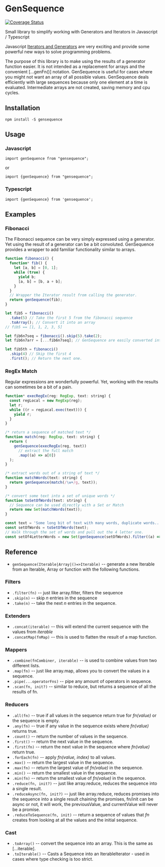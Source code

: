 # GenSequence

[![Coverage Status](https://coveralls.io/repos/github/streetsidesoftware/GenSequence/badge.svg?branch=main)](https://coveralls.io/github/streetsidesoftware/GenSequence?branch=main)

Small library to simplify working with Generators and Iterators in Javascript / Typescript

Javascript [Iterators and Generators](https://developer.mozilla.org/en/docs/Web/JavaScript/Guide/Iterators_and_Generators)
are very exciting and provide some powerful new ways to solve programming problems.

The purpose of this library is to make using the results of a generator function easier.
It is not intended as a replacement for arrays and the convenient [...genFn()] notation.
GenSequence is useful for cases where you might not want an array of all possible values.
GenSequence deals efficiently with large sequences because only one element at a time is evaluated.
Intermediate arrays are not created, saving memory and cpu cycles.

## Installation

```
npm install -S gensequence
```

## Usage

### Javascript

```
import genSequence from "gensequence";
```

or

```
import {genSequence} from "gensequence";
```

### Typescript

```
import {genSequence} from 'gensequence';
```

## Examples

### Fibonacci

The Fibonacci sequence can be very simply expressed using a generator. Yet using the result of a generator can be a bit convoluted.
GenSequence provides a wrapper to add familiar functionality similar to arrays.

```javascript
function fibonacci() {
  function* fib() {
    let [a, b] = [0, 1];
    while (true) {
      yield b;
      [a, b] = [b, a + b];
    }
  }
  // Wrapper the Iterator result from calling the generator.
  return genSequence(fib);
}

let fib5 = fibonacci()
  .take(5) // Take the first 5 from the fibonacci sequence
  .toArray(); // Convert it into an array
// fib5 == [1, 1, 2, 3, 5]

let fib6n7seq = fibonacci().skip(5).take(2);
let fib6n7arr = [...fib6n7seq]; // GenSequence are easily converted into arrays.

let fib5th = fibonacci()
  .skip(4) // Skip the first 4
  .first(); // Return the next one.
```

### RegEx Match

Regular expressions are wonderfully powerful. Yet, working with the results can sometimes be a bit of a pain.

```javascript
function* execRegEx(reg: RegExp, text: string) {
  const regLocal = new RegExp(reg);
  let r;
  while ((r = regLocal.exec(text))) {
    yield r;
  }
}

/* return a sequence of matched text */
function match(reg: RegExp, text: string) {
  return (
    genSequence(execRegEx(reg, text))
      // extract the full match
      .map((a) => a[0])
  );
}

/* extract words out of a string of text */
function matchWords(text: string) {
  return genSequence(match(/\w+/g, text));
}

/* convert some text into a set of unique words */
function toSetOfWords(text: string) {
  // Sequence can be used directly with a Set or Match
  return new Set(matchWords(text));
}

const text = 'Some long bit of text with many words, duplicate words...';
const setOfWords = toSetOfWords(text);
// Walk through the set of words and pull out the 4 letter one.
const setOf4LetterWords = new Set(genSequence(setOfWords).filter((a) => a.length === 4));
```

## Reference

- `genSequence(Iterable|Array|()=>Iterable)` -- generate a new Iterable from an Iterable, Array or function with the following functions.

### Filters

- `.filter(fn)` -- just like array.filter, filters the sequence
- `.skip(n)` -- skip _n_ entries in the sequence
- `.take(n)` -- take the next _n_ entries in the sequence.

### Extenders

- `.concat(iterable)` -- this will extend the current sequence with the values from _iterable_
- `.concatMap(fnMap)` -- this is used to flatten the result of a map function.

### Mappers

- `.combine(fnCombiner, iterable)` -- is used to combine values from two different lists.
- `.map(fn)` -- just like array.map, allows you to convert the values in a sequence.
- `.pipe(...operatorFns)` -- pipe any amount of operators in sequence.
- `.scan(fn, init?)` -- similar to reduce, but returns a sequence of all the results of fn.

### Reducers

- `.all(fn)` -- true if all values in the sequence return true for _fn(value)_ or the sequence is empty.
- `.any(fn)` -- true if any value in the sequence exists where _fn(value)_ returns true.
- `.count()` -- return the number of values in the sequence.
- `.first()` -- return the next value in the sequence.
- `.first(fn)` -- return the next value in the sequence where _fn(value)_ return true.
- `.forEach(fn)` -- apply _fn(value, index)_ to all values.
- `.max()` -- return the largest value in the sequence.
- `.max(fn)` -- return the largest value of _fn(value)_ in the sequence.
- `.min()` -- return the smallest value in the sequence.
- `.min(fn)` -- return the smallest value of _fn(value)_ in the sequence.
- `.reduce(fn, init?)` -- just like array.reduce, reduces the sequence into a single result.
- `.reduceAsync(fn, init?)` -- just like array.reduce, reduces promises into the sequence into a single result chaining the promises, fn/init can be async or not, it will work, the previousValue, and currentValue will never be a promise.
- `.reduceToSequence(fn, init)` -- return a sequence of values that _fn_ creates from looking at all the values and the initial sequence.

### Cast

- `.toArray()` -- convert the sequence into an array. This is the same as [...iterable].
- `.toIterable()` -- Casts a Sequence into an IterableIterator - used in cases where type checking is too strict.
